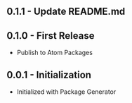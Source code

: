 ## 0.1.1 - Update README.md

## 0.1.0 - First Release
* Publish to Atom Packages

## 0.0.1 - Initialization
* Initialized with Package Generator
